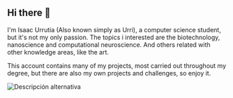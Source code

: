 ## Hi there 👋 

I'm Isaac Urrutia (Also known simply as Urri), a computer science student, but it's not my only passion.
The topics i interested are the biotechnology, nanoscience and computational neuroscience. And others related with other knowledge areas, like the art.

This account contains many of my projects, most carried out throughout my degree, but there are also my own projects and challenges, so enjoy it.

![Descripción alternativa](https://mx.pinterest.com/pin/5348093302884884/)
